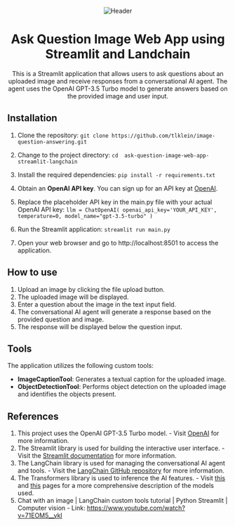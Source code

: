 <p align="center">
    <img src="https://softwareplanetgroup.co.uk/wp-content/uploads/2021/06/25-Questions-to-Ask-Web-Developers-1200x630-1-1024x538.png" alt="Header">
</p>

<h1 align="center"> Ask Question Image Web App using Streamlit and Landchain </h1>

<p align="center">This is a Streamlit application that allows users to ask questions about an uploaded image and receive responses from a conversational AI agent. The agent uses the OpenAI GPT-3.5 Turbo model to generate answers based on the provided image and user input.</p> 


## Installation

1. Clone the repository:
        ```
        git clone https://github.com/tlklein/image-question-answering.git
        ```
2. Change to the project directory:
        ```
        cd  ask-question-image-web-app-streamlit-langchain
        ```
3. Install the required dependencies:
        ```
        pip install -r requirements.txt
        ```
4. Obtain an **OpenAI API key**. You can sign up for an API key at [OpenAI](https://platform.openai.com).

5. Replace the placeholder API key in the main.py file with your actual OpenAI API key:
        ```
        llm = ChatOpenAI(
            openai_api_key='YOUR_API_KEY',
            temperature=0,
            model_name="gpt-3.5-turbo"
        )
        ```
6. Run the Streamlit application:
        ```
        streamlit run main.py
        ```
7. Open your web browser and go to http://localhost:8501 to access the application.

## How to use
1. Upload an image by clicking the file upload button.
2. The uploaded image will be displayed.
3. Enter a question about the image in the text input field.
4. The conversational AI agent will generate a response based on the provided question and image.
5. The response will be displayed below the question input.

## Tools
The application utilizes the following custom tools:
- **ImageCaptionTool**: Generates a textual caption for the uploaded image.
- **ObjectDetectionTool**: Performs object detection on the uploaded image and identifies the objects present.

## References
1. This project uses the OpenAI GPT-3.5 Turbo model.
        - Visit [OpenAI](https://openai.com/) for more information.
3. The Streamlit library is used for building the interactive user interface.
        - Visit the [Streamlit documentation](https://docs.streamlit.io/) for more information.
5. The LangChain library is used for managing the conversational AI agent and tools.
        - Visit the [LangChain GitHub repository](https://github.com/hwchase17/langchain) for more information.
7. The Transformers library is used to inference the AI features.
        - Visit [this](https://huggingface.co/Salesforce/blip-image-captioning-large) and [this](https://huggingface.co/facebook/detr-resnet-50) pages for a more comprehensive description of the models used.
8. Chat with an image | LangChain custom tools tutorial | Python Streamlit | Computer vision
        - Link: https://www.youtube.com/watch?v=71EOM5__vkI
